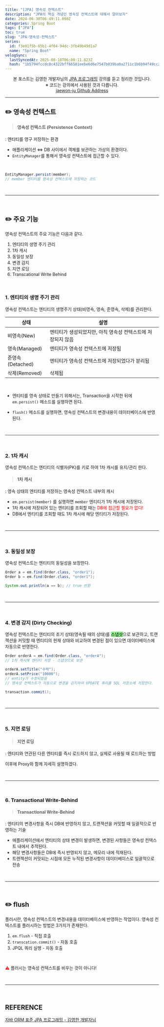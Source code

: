 ```yaml
---
title: "[JPA] 영속성 컨텍스트"
description: "JPA의 핵심 개념인 영속성 컨텍스트에 대해서 알아보자"
date: 2024-06-30T06:49:11.098Z
categories: Spring Boot
tags: ["JPA"]
toc: true
slug: "JPA-영속성-컨텍스트"
series:
  id: f3e01f5b-65b1-4f04-94dc-3fb49b49d1a7
  name: "Spring Boot"
velogSync:
  lastSyncedAt: 2025-08-18T06:00:11.823Z
  hash: "1b5794fccdc8c4322bff66581eebe6d6e7547b039ba0a2711c1b6b94f49cc22b"
---
```


<center>본 포스트는 김영한 개발자님의 <a href = "https://www.inflearn.com/course/ORM-JPA-Basic">JPA 프로그래밍</a> 강의를 듣고 정리한 것입니다.<br> ※ 코드는 강의에서 사용된 것과 다릅니다.<br> <a href = https://github.com/jaewon-ju/Learning_Spring>jaewon-ju Github Address</a></center>


---


## ✏️ 영속성 컨텍스트
> #### 영속성 컨텍스트 (Persistence Context)
: 엔티티를 영구 저장하는 환경

- 애플리케이션 ⇔ DB 사이에서 객체를 보관하는 가상의 환경이다.
- ```EntityManager```를 통해서 영속성 컨텍스트에 접근할 수 있다.

<br>

```java
EntityManager.persist(member);
// member 엔티티를 영속성 컨텍스트에 저장하는 코드
```

<br>

---

<br>

## ✏️ 주요 기능
영속성 컨텍스트의 주요 기능은 다음과 같다.

1. 엔티티의 생명 주기 관리
2. 1차 캐시
3. 동일성 보장
3. 변경 감지
4. 지연 로딩
5. Transcational Write Behind

<br>

### 1. 엔티티의 생명 주기 관리
영속성 컨텍스트는 엔티티의 생명주기 상태(비영속, 영속, 준영속, 삭제)를 관리한다.

| 상태 | 설명 |
| - | - |
| 비영속(New) | 엔티티가 생성되었지만, 아직 영속성 컨텍스트에 저장되지 않음 |
| 영속(Managed) | 엔티티가 영속성 컨텍스트에 저장됨 |
| 준영속(Detached) | 엔티티가 영속성 컨텍스트에 저장되었다가 분리됨 |
| 삭제(Removed) | 삭제됨 |

<br>

- 엔티티를 영속 상태로 만들기 위해서는, Transaction을 시작한 뒤에 ```em.persist()``` 메소드를 실행하면 된다.

- ```flush()```  메소드를 실행하면, 영속성 컨텍스트의 변경내용이 데이터베이스에 반영된다.


<br>

---

<br>


### 2. 1차 캐시
영속성 컨텍스트는 엔티티의 식별자(PK)를 키로 하여 1차 캐시를 유지/관리 한다.

>#### 1차 캐시
: 영속 상태의 엔티티를 저장하는 영속성 컨텍스트 내부의 캐시

- ```em.persist(member)``` 를 실행하면 ```member``` 엔티티가 1차 캐시에 저장된다.
- 1차 캐시에 저장되어 있는 엔티티를 조회할 때는 <span style = "color:red">DB에 접근할 필요가 없다!</span>
- DB에서 엔티티를 조회할 때도 1차 캐시에 해당 엔티티가 저장된다.


<br>

---

<br>


### 3. 동일성 보장
영속성 컨텍스트는 엔티티의 동일성을 보장한다.

```java
Order a = em.find(Order.class, "order1");
Order b = em.find(Order.class, "order1");

System.out.println(a == b); // true 반환
```

<br>

---

<br>



### 4. 변경 감지 (Dirty Checking)
영속성 컨텍스트는 엔티티의 초기 상태(영속될 때의 상태)를 <span style = "background-color: lightgreen; color:black">스냅샷</span>으로 보관하고, 트랜잭션을 커밋할 때 엔티티의 현재 상태와 비교하여 변경된 점이 있으면 데이터베이스에 자동으로 반영한다.

```java
Order orderA = em.find(Order.class, "orderA");
// 1차 캐시에 엔티티 저장 - 스냅샷으로 보관

orderA.setTitle("수박");
orderA.setPrice("10000");
// entity가 수정되었음
// 영속성 컨텍스트가 자동으로 변경을 감지하여 UPDATE 쿼리를 SQL 저장소에 저장한다.

transaction.commit();
```


<br>

---

<br>

### 5. 지연 로딩
> #### 지연 로딩
: 엔티티와 연관된 다른 엔티티를 즉시 로드하지 않고, 실제로 사용될 때 로드하는 방법

이후에 Proxy와 함께 자세히 설명하겠다.

<br>

---

<br>

### 6. Transactional Write-Behind
> #### Transactional Write-Behind
: 엔티티의 변경사항을 즉시 DB에 반영하지 않고, 트랜잭션을 커밋할 때 일괄적으로 반영하는 기술

- 애플리케이션에서 엔티티의 상태 변경이 발생하면, 변경된 사항들은 영속성 컨텍스트 내에서 추적된다.
- 해당 변경사항들은 DB에 즉시 반영되지 않고, 메모리 내에 적재된다.
- 트랜잭션이 커밋되는 시점에 모든 누적된 변경사항이 데이터베이스로 일괄적으로 전송


<br>

---

<br>

## ✏️ flush
플러시란, 영속성 컨텍스트의 변경내용을 데이터베이스에 반영하는 작업이다.
영속성 컨텍스트를 플러시하는 방법은 3가지가 존재한다.

1. ```em.flush``` - 직접 호출
2. ```transcation.commit()``` - 자동 호출
3. JPQL 쿼리 실행 - 자동 호출

<br>

<span style="color:red">⚠️</span> 플러시는 영속성 컨텍스트를 비우는 것이 아니다!

<br>

---

<br>

## REFERENCE
<a href = "https://www.inflearn.com/course/ORM-JPA-Basic">자바 ORM 표준 JPA 프로그래밍 - 김영한 개발자님</a>
